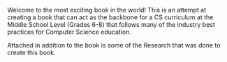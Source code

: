 Welcome to the most exciting book in the world! This is an attempt at creating a book that can act as the backbone for a CS curriculum at the Middle School Level (Grades 6-8) that follows many of the industry best practices for Computer Science education.

Attached in addition to the book is some of the Research that was done to create this book.
